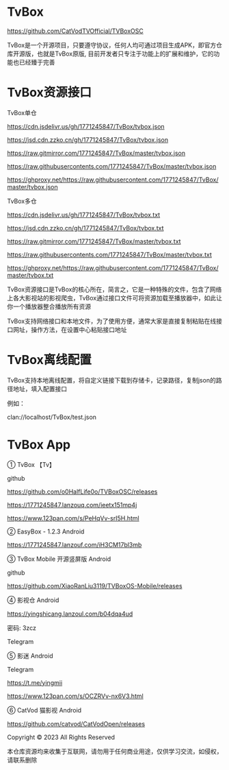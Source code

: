 # TvBox

https://github.com/CatVodTVOfficial/TVBoxOSC

TvBox是一个开源项目，只要遵守协议，任何人均可通过项目生成APK，即官方仓库开源版，也就是TvBox原版, 目前开发者只专注于功能上的扩展和维护，它的功能也已经臻于完善

# TvBox资源接口

TvBox单仓

https://cdn.jsdelivr.us/gh/1771245847/TvBox/tvbox.json

https://jsd.cdn.zzko.cn/gh/1771245847/TvBox/tvbox.json

https://raw.gitmirror.com/1771245847/TvBox/master/tvbox.json

https://raw.githubusercontents.com/1771245847/TvBox/master/tvbox.json

https://ghproxy.net/https://raw.githubusercontent.com/1771245847/TvBox/master/tvbox.json

TvBox多仓

https://cdn.jsdelivr.us/gh/1771245847/TvBox/tvbox.txt

https://jsd.cdn.zzko.cn/gh/1771245847/TvBox/tvbox.txt

https://raw.gitmirror.com/1771245847/TvBox/master/tvbox.txt

https://raw.githubusercontents.com/1771245847/TvBox/master/tvbox.txt

https://ghproxy.net/https://raw.githubusercontent.com/1771245847/TvBox/master/tvbox.txt

TvBox资源接口是TvBox的核心所在，简言之，它是一种特殊的文件，包含了网络上各大影视站的影视爬虫，TvBox通过接口文件可将资源加载至播放器中，如此让你一个播放器整合播放所有资源

TvBox支持网络接口和本地文件，为了使用方便，通常大家是直接复制粘贴在线接口网址，操作方法，在设置中心粘贴接口地址

# TvBox离线配置

TvBox支持本地离线配置，将自定义链接下载到存储卡，记录路径，复制json的路径地址，填入配置接口

例如：

clan://localhost/TvBox/test.json

# TvBox App

① TvBox 【Tv】

github

https://github.com/o0HalfLife0o/TVBoxOSC/releases

https://1771245847.lanzouq.com/ieetx151mp4j

https://www.123pan.com/s/PeHqVv-srI5H.html

② EasyBox - 1.2.3  Android

https://1771245847.lanzouf.com/iH3CM17bl3mb

③ TvBox Mobile 开源竖屏版 Android

github

https://github.com/XiaoRanLiu3119/TVBoxOS-Mobile/releases

④ 影视仓 Android

https://yingshicang.lanzoul.com/b04dqa4ud

密码: 3zcz

Telegram

⑤ 影迷 Android

Telegram

https://t.me/yingmii

https://www.123pan.com/s/OCZRVv-nx6V3.html

⑥ CatVod 猫影视 Android

https://github.com/catvod/CatVodOpen/releases

Copyright © 2023 All Rights Reserved

本仓库资源均来收集于互联网，请勿用于任何商业用途，仅供学习交流，如侵权，请联系删除
